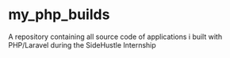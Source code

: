# my_php_builds
A repository containing all source code of applications i built with PHP/Laravel during the SideHustle Internship 
